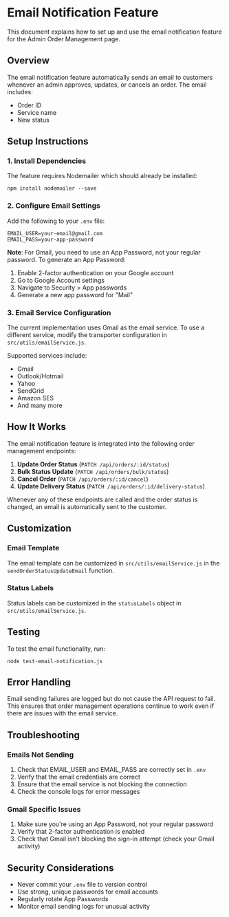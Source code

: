# Email Notification Feature

This document explains how to set up and use the email notification feature for the Admin Order Management page.

## Overview

The email notification feature automatically sends an email to customers whenever an admin approves, updates, or cancels an order. The email includes:
- Order ID
- Service name
- New status

## Setup Instructions

### 1. Install Dependencies

The feature requires Nodemailer which should already be installed:

```
npm install nodemailer --save
```

### 2. Configure Email Settings

Add the following to your `.env` file:

```
EMAIL_USER=your-email@gmail.com
EMAIL_PASS=your-app-password
```

**Note**: For Gmail, you need to use an App Password, not your regular password. 
To generate an App Password:
1. Enable 2-factor authentication on your Google account
2. Go to Google Account settings
3. Navigate to Security > App passwords
4. Generate a new app password for "Mail"

### 3. Email Service Configuration

The current implementation uses Gmail as the email service. To use a different service, modify the transporter configuration in `src/utils/emailService.js`.

Supported services include:
- Gmail
- Outlook/Hotmail
- Yahoo
- SendGrid
- Amazon SES
- And many more

## How It Works

The email notification feature is integrated into the following order management endpoints:

1. **Update Order Status** (`PATCH /api/orders/:id/status`)
2. **Bulk Status Update** (`PATCH /api/orders/bulk/status`)
3. **Cancel Order** (`PATCH /api/orders/:id/cancel`)
4. **Update Delivery Status** (`PATCH /api/orders/:id/delivery-status`)

Whenever any of these endpoints are called and the order status is changed, an email is automatically sent to the customer.

## Customization

### Email Template

The email template can be customized in `src/utils/emailService.js` in the `sendOrderStatusUpdateEmail` function.

### Status Labels

Status labels can be customized in the `statusLabels` object in `src/utils/emailService.js`.

## Testing

To test the email functionality, run:

```
node test-email-notification.js
```

## Error Handling

Email sending failures are logged but do not cause the API request to fail. This ensures that order management operations continue to work even if there are issues with the email service.

## Troubleshooting

### Emails Not Sending

1. Check that EMAIL_USER and EMAIL_PASS are correctly set in `.env`
2. Verify that the email credentials are correct
3. Ensure that the email service is not blocking the connection
4. Check the console logs for error messages

### Gmail Specific Issues

1. Make sure you're using an App Password, not your regular password
2. Verify that 2-factor authentication is enabled
3. Check that Gmail isn't blocking the sign-in attempt (check your Gmail activity)

## Security Considerations

- Never commit your `.env` file to version control
- Use strong, unique passwords for email accounts
- Regularly rotate App Passwords
- Monitor email sending logs for unusual activity